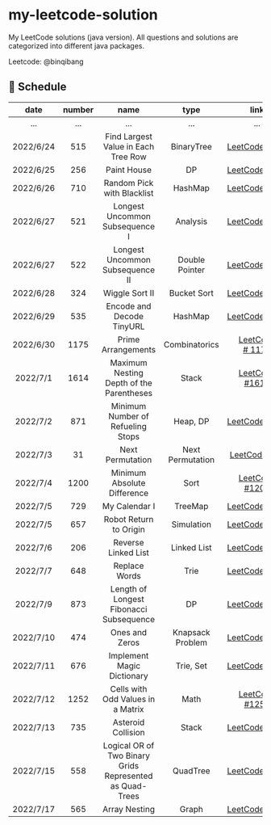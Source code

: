 # my-leetcode-solution

My LeetCode solutions (java version). All questions and solutions are categorized into different java packages.

Leetcode: @binqibang

## 📅 Schedule

| date      | number | name                                                     | type             | link                                                                                                    | difficulty | capable |
|:---------:|:------:|:--------------------------------------------------------:|:----------------:|:-------------------------------------------------------------------------------------------------------:|:----------:|:-------:|
| ...       | ...    | ...                                                      | ...              | ...                                                                                                     | ...        | ...     |
| 2022/6/24 | 515    | Find Largest Value in Each Tree Row                      | BinaryTree       | [LeetCode #515](https://leetcode.cn/problems/find-largest-value-in-each-tree-row/)                      | Medium     | ✔️      |
| 2022/6/25 | 256    | Paint House                                              | DP               | [LeetCode #256](https://leetcode.cn/problems/JEj789/)                                                   | Medium     | ❌       |
| 2022/6/26 | 710    | Random Pick with Blacklist                               | HashMap          | [LeetCode #710](https://leetcode.cn/problems/random-pick-with-blacklist/)                               | Hard       | ❌       |
| 2022/6/27 | 521    | Longest Uncommon Subsequence I                           | Analysis         | [LeetCode #521](https://leetcode.cn/problems/longest-uncommon-subsequence-i/)                           | Easy       | ✔️      |
| 2022/6/27 | 522    | Longest Uncommon Subsequence II                          | Double Pointer   | [LeetCode #522](https://leetcode.cn/problems/longest-uncommon-subsequence-ii/)                          | Medium     | ❌       |
| 2022/6/28 | 324    | Wiggle Sort II                                           | Bucket Sort      | [LeetCode #324](https://leetcode.cn/problems/wiggle-sort-ii/)                                           | Medium     | ❌       |
| 2022/6/29 | 535    | Encode and Decode TinyURL                                | HashMap          | [LeetCode #535](https://leetcode.cn/problems/encode-and-decode-tinyurl/)                                | Medium     | ✔️      |
| 2022/6/30 | 1175   | Prime Arrangements                                       | Combinatorics    | [LeetCode # 1175](https://leetcode.cn/problems/prime-arrangements/)                                     | Easy       | ✔️      |
| 2022/7/1  | 1614   | Maximum Nesting Depth of the Parentheses                 | Stack            | [LeetCode #1614](https://leetcode.cn/problems/maximum-nesting-depth-of-the-parentheses/)                | Easy       | ✔️      |
| 2022/7/2  | 871    | Minimum Number of Refueling Stops                        | Heap, DP         | [LeetCode #871](https://leetcode.cn/problems/minimum-number-of-refueling-stops/)                        | Hard       | ❌       |
| 2022/7/3  | 31     | Next Permutation                                         | Next Permutation | [LeetCode #31](https://leetcode.cn/problems/next-permutation/)                                          | Medium     | ❌       |
| 2022/7/4  | 1200   | Minimum Absolute Difference                              | Sort             | [LeetCode #1200](https://leetcode.cn/problems/minimum-absolute-difference/)                             | Easy       | ✔️      |
| 2022/7/5  | 729    | My Calendar I                                            | TreeMap          | [LeetCode #729](https://leetcode.cn/problems/my-calendar-i/)                                            | Medium     | ❌       |
| 2022/7/5  | 657    | Robot Return to Origin                                   | Simulation       | [LeetCode #657](https://leetcode.cn/problems/robot-return-to-origin/)                                   | Easy       | ✔️      |
| 2022/7/6  | 206    | Reverse Linked List                                      | Linked List      | [LeetCode #206](https://leetcode.cn/problems/reverse-linked-list/)                                      | Easy       | ✔️      |
| 2022/7/7  | 648    | Replace Words                                            | Trie             | [LeetCode #648](https://leetcode.cn/problems/replace-words/)                                            | Medium     | ✔️      |
| 2022/7/9  | 873    | Length of Longest Fibonacci Subsequence                  | DP               | [LeetCode #873](https://leetcode.cn/problems/length-of-longest-fibonacci-subsequence/)                  | Medium     | ❌       |
| 2022/7/10 | 474    | Ones and Zeros                                           | Knapsack Problem | [LeetCode #474](https://leetcode.cn/problems/ones-and-zeroes/)                                          | Medium     | ❌       |
| 2022/7/11 | 676    | Implement Magic Dictionary                               | Trie, Set        | [LeetCode #676](https://leetcode.cn/problems/implement-magic-dictionary/)                               | Medium     | ✔️      |
| 2022/7/12 | 1252   | Cells with Odd Values in a Matrix                        | Math             | [LeetCode #1252](https://leetcode.cn/problems/cells-with-odd-values-in-a-matrix/)                       | Easy       | ✔️      |
| 2022/7/13 | 735    | Asteroid Collision                                       | Stack            | [LeetCode #735](https://leetcode.cn/problems/asteroid-collision/)                                       | Medium     | ❌       |
| 2022/7/15 | 558    | Logical OR of Two Binary Grids Represented as Quad-Trees | QuadTree         | [LeetCode #558](https://leetcode.cn/problems/logical-or-of-two-binary-grids-represented-as-quad-trees/) | Medium     | ❌       |
| 2022/7/17 | 565    | Array Nesting                                            | Graph            | [LeetCode #565](https://leetcode.cn/problems/array-nesting/)                                            | Medium     | ❌       |
